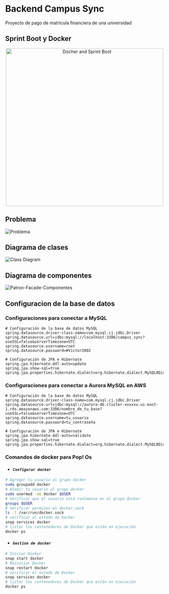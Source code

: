 # Backend Campus Sync

Proyecto de pago de matricula financiera de una universidad

## Sprint Boot y Docker

<p align="center">
  <img src="https://github.com/user-attachments/assets/a9e32ce8-8523-47b4-83a6-fce54b05e894" alt="Docher and Sprint Boot" width="500"/>
</p>

## Problema

![Problema](https://github.com/user-attachments/assets/83fc9414-1827-4538-9d8a-7d2a8987c83d)

## Diagrama de clases

![Class Diagram](https://github.com/user-attachments/assets/7bbdab34-db5b-4323-9b3d-eccf69b77532)

## Diagrama de componentes

![Patron-Facade-Componentes](https://github.com/user-attachments/assets/dcdb516f-9c91-45b1-b90d-f3878d5aedfc)

## Configuracion de la base de datos

### Configuraciones para conectar a MySQL

```text
# Configuración de la base de datos MySQL
spring.datasource.driver-class-name=com.mysql.cj.jdbc.Driver
spring.datasource.url=jdbc:mysql://localhost:3306/campus_sync?useSSL=false&serverTimezone=UTC
spring.datasource.username=root
spring.datasource.password=#Victor2002

# Configuración de JPA e Hibernate
spring.jpa.hibernate.ddl-auto=update
spring.jpa.show-sql=true
spring.jpa.properties.hibernate.dialect=org.hibernate.dialect.MySQL8Dialect
```

### Configuraciones para conectar a Aurora MySQL en AWS

```text
# Configuración de la base de datos MySQL
spring.datasource.driver-class-name=com.mysql.cj.jdbc.Driver
spring.datasource.url=jdbc:mysql://aurora-db.cluster-xxxxxx.us-east-1.rds.amazonaws.com:3306/nombre_de_tu_base?useSSL=false&serverTimezone=UTC
spring.datasource.username=tu_usuario
spring.datasource.password=tu_contraseña

# Configuración de JPA e Hibernate
spring.jpa.hibernate.ddl-auto=validate
spring.jpa.show-sql=true
spring.jpa.properties.hibernate.dialect=org.hibernate.dialect.MySQL8Dialect
```

### Comandos de docker para Pop! Os

- #### *`Configurar docker`*

```bash
# Agregar tu usuario al grupo docker
sudo groupadd docker
# Añadir tu usuario al grupo docker
sudo usermod -aG docker $USER
# Verificar que el usuario está realmente en el grupo docker
groups $USER
# Verificar permisos en docker.sock
ls -l /var/run/docker.sock
# verificar el estado de Docker
snap services docker
# listar los contenedores de Docker que están en ejecución
docker ps
```

- #### *`Gestion de docker`*

```bash
# Iniciar Docker
snap start docker
# Reiniciar Docker
snap restart docker
# verificar el estado de Docker
snap services docker
# listar los contenedores de Docker que están en ejecución
docker ps
```
